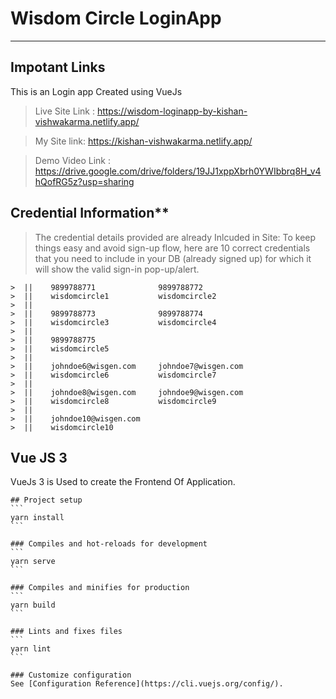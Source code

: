 # Wisdom Circle LoginApp
-----------------------------------------------

## Impotant Links

This is an Login app Created using VueJs

> Live Site Link : https://wisdom-loginapp-by-kishan-vishwakarma.netlify.app/

> My Site link: https://kishan-vishwakarma.netlify.app/

> Demo Video Link : https://drive.google.com/drive/folders/19JJ1xppXbrh0YWIbbrq8H_v4hQofRG5z?usp=sharing


## Credential Information**

> The credential details provided are already Inlcuded in Site:
> To keep things easy and avoid sign-up flow, here are 10 correct credentials that you need to include in your DB (already signed up) for which it will show the valid  sign-in pop-up/alert.
```
>  ||    9899788771              9899788772
>  ||    wisdomcircle1           wisdomcircle2
>  ||    
>  ||    9899788773              9899788774                
>  ||    wisdomcircle3           wisdomcircle4
>  ||
>  ||    9899788775
>  ||    wisdomcircle5
>  ||    
>  ||    johndoe6@wisgen.com     johndoe7@wisgen.com
>  ||    wisdomcircle6           wisdomcircle7
>  ||        
>  ||    johndoe8@wisgen.com     johndoe9@wisgen.com
>  ||    wisdomcircle8           wisdomcircle9 
>  ||     
>  ||    johndoe10@wisgen.com
>  ||    wisdomcircle10
```
## Vue JS 3
VueJs 3 is Used to create the Frontend Of Application. 

    ## Project setup
    ```
    yarn install
    ```
    
    ### Compiles and hot-reloads for development
    ```
    yarn serve
    ```
    
    ### Compiles and minifies for production
    ```
    yarn build
    ```
    
    ### Lints and fixes files
    ```
    yarn lint
    ```
    
    ### Customize configuration
    See [Configuration Reference](https://cli.vuejs.org/config/).
    




    
    
   
    
    
    
    
    
    
    
    
    
    
    
    
    

